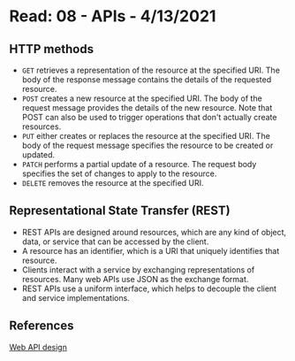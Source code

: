 # Read: 08 - APIs - 4/13/2021   

## HTTP methods   
  - `GET` retrieves a representation of the resource at the specified URI. The body of the response message contains the details of the requested resource.   
  - `POST` creates a new resource at the specified URI. The body of the request message provides the details of the new resource. Note that POST can also be used to trigger operations that don't actually create resources.   
  - `PUT` either creates or replaces the resource at the specified URI. The body of the request message specifies the resource to be created or updated.    
  - `PATCH` performs a partial update of a resource. The request body specifies the set of changes to apply to the resource.    
  - `DELETE` removes the resource at the specified URI.   

## Representational State Transfer (REST)   
  - REST APIs are designed around resources, which are any kind of object, data, or service that can be accessed by the client.   
  - A resource has an identifier, which is a URI that uniquely identifies that resource.    
  - Clients interact with a service by exchanging representations of resources. Many web APIs use JSON as the exchange format.    
  - REST APIs use a uniform interface, which helps to decouple the client and service implementations.    

## References   
[Web API design](https://docs.microsoft.com/en-us/azure/architecture/best-practices/api-design)   